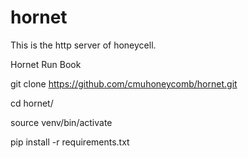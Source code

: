 # hornet
This is the http server of honeycell.

Hornet Run Book

git clone https://github.com/cmuhoneycomb/hornet.git

cd hornet/

source venv/bin/activate

pip install -r requirements.txt
